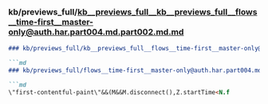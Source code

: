### kb/previews_full/kb__previews_full__kb__previews_full__flows__time-first__master-only@auth.har.part004.md.part002.md.md

```md
### kb/previews_full/kb__previews_full__flows__time-first__master-only@auth.har.part004.md.part002.md

```md
### kb/previews_full/flows__time-first__master-only@auth.har.part004.md (part 002)

```md
\"first-contentful-paint\"&&(M&&M.disconnect(),Z.startTime<N.f
```

```

```

```
